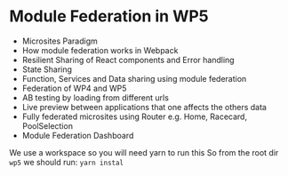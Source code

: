 # Module Federation in WP5

- Microsites Paradigm
- How module federation works in Webpack
- Resilient Sharing of React components and Error handling
- State Sharing
- Function, Services and Data sharing using module federation
- Federation of WP4 and WP5
- AB testing by loading from different urls
- Live preview between applications that one affects the others data
- Fully federated microsites using Router e.g. Home, Racecard, PoolSelection
- Module Federation Dashboard

We use a workspace so you will need yarn to run this
So from the root dir `wp5` we should run:
`yarn instal`
